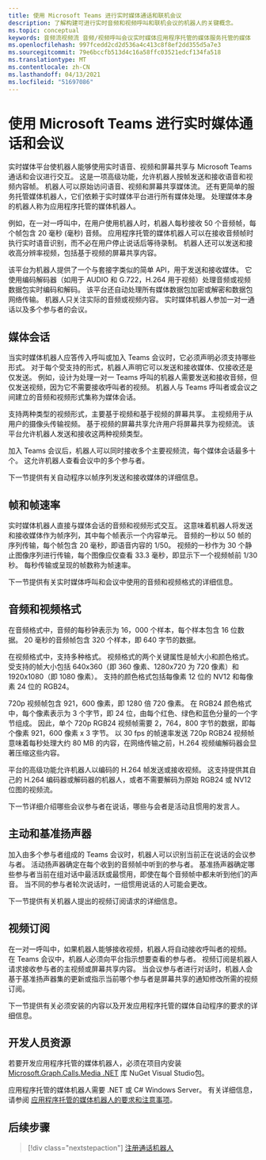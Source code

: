 ```yaml
---
title: 使用 Microsoft Teams 进行实时媒体通话和联机会议
description: 了解构建可进行实时音频和视频呼叫和联机会议的机器人的关键概念。
ms.topic: conceptual
keywords: 音频流视频流 音频/视频呼叫会议实时媒体应用程序托管的媒体服务托管的媒体
ms.openlocfilehash: 997fcedd2cd2d536a4c413c8f8ef2dd355d5a7e3
ms.sourcegitcommit: 79e6bccfb513d4c16a58ffc03521edcf134fa518
ms.translationtype: MT
ms.contentlocale: zh-CN
ms.lasthandoff: 04/13/2021
ms.locfileid: "51697086"
---
```

# <a name="real-time-media-calls-and-meetings-with-microsoft-teams"></a>使用 Microsoft Teams 进行实时媒体通话和会议

实时媒体平台使机器人能够使用实时语音、视频和屏幕共享与 Microsoft Teams 通话和会议进行交互。 这是一项高级功能，允许机器人按帧发送和接收语音和视频内容帧。 机器人可以原始访问语音、视频和屏幕共享媒体流。 还有更简单的服务托管媒体机器人，它们依赖于实时媒体平台进行所有媒体处理。 处理媒体本身的机器人称为应用程序托管的媒体机器人。

例如，在一对一呼叫中，在用户使用机器人时，机器人每秒接收 50 个音频帧，每个帧包含 20 毫秒 (毫秒) 音频。 应用程序托管的媒体机器人可以在接收音频帧时执行实时语音识别，而不必在用户停止说话后等待录制。 机器人还可以发送和接收高分辨率视频，包括基于视频的屏幕共享内容。

该平台为机器人提供了一个与套接字类似的简单 API，用于发送和接收媒体。 它使用编码解码器（如用于 AUDIO 和 G.722，H.264 用于视频）处理音频或视频数据包实时编码和解码。 该平台还自动处理所有媒体数据包加密或解密和数据包网络传输。 机器人只关注实际的音频或视频内容。 实时媒体机器人参加一对一通话以及多个参与者的会议。

## <a name="media-session"></a>媒体会话

当实时媒体机器人应答传入呼叫或加入 Teams 会议时，它必须声明必须支持哪些形式。 对于每个受支持的形式，机器人声明它可以发送和接收媒体、仅接收还是仅发送。 例如，设计为处理一对一 Teams 呼叫的机器人需要发送和接收音频，但仅发送视频，因为它不需要接收呼叫者的视频。 机器人与 Teams 呼叫者或会议之间建立的音频和视频形式集称为媒体会话。

支持两种类型的视频形式，主要基于视频和基于视频的屏幕共享。 主视频用于从用户的摄像头传输视频。 基于视频的屏幕共享允许用户将屏幕共享为视频流。 该平台允许机器人发送和接收这两种视频类型。

加入 Teams 会议后，机器人可以同时接收多个主要视频流，每个媒体会话最多十个。 这允许机器人查看会议中的多个参与者。

下一节提供有关自动程序以帧序列发送和接收媒体的详细信息。

## <a name="frames-and-frame-rate"></a>帧和帧速率

实时媒体机器人直接与媒体会话的音频和视频形式交互。 这意味着机器人将发送和接收媒体作为帧序列，其中每个帧表示一个内容单元。 音频的一秒以 50 帧的序列传输，每个帧包含 20 毫秒，即语音内容的 1/50。 视频的一秒作为 30 个静止图像序列进行传输，每个图像应仅查看 33.3 毫秒，即显示下一个视频帧前 1/30 秒。 每秒传输或呈现的帧数称为帧速率。

下一节提供有关实时媒体呼叫和会议中使用的音频和视频格式的详细信息。

## <a name="audio-and-video-format"></a>音频和视频格式

在音频格式中，音频的每秒钟表示为 16，000 个样本，每个样本包含 16 位数据。 20 毫秒的音频帧包含 320 个样本，即 640 字节的数据。

在视频格式中，支持多种格式。 视频格式的两个关键属性是帧大小和颜色格式。 受支持的帧大小包括 640x360（即 360 像素、1280x720 为 720 像素）和 1920x1080（即 1080 像素）。 支持的颜色格式包括每像素 12 位的 NV12 和每像素 24 位的 RGB24。

720p 视频帧包含 921，600 像素，即 1280 倍 720 像素。 在 RGB24 颜色格式中，每个像素表示为 3 个字节，即 24 位，由每个红色、绿色和蓝色分量的一个字节组成。 因此，单个 720p RGB24 视频帧需要 2，764，800 字节的数据，即每个像素 921，600 像素 x 3 字节。 以 30 fps 的帧速率发送 720p RGB24 视频帧意味着每秒处理大约 80 MB 的内容，在网络传输之前，H.264 视频编解码器会显著压缩这些内容。

平台的高级功能允许机器人以编码的 H.264 帧发送或接收视频。 这支持提供其自己的 H.264 编码器或解码器的机器人，或者不需要解码为原始 RGB24 或 NV12 位图的视频流。

下一节详细介绍哪些会议参与者在说话，哪些与会者是活动且惯用的发言人。

## <a name="active-and-dominant-speakers"></a>主动和基准扬声器

加入由多个参与者组成的 Teams 会议时，机器人可以识别当前正在说话的会议参与者。 活动扬声器确定在每个收到的音频帧中听到的参与者。 基准扬声器确定哪些参与者当前在组对话中最活跃或最惯用，即使在每个音频帧中都未听到他们的声音。 当不同的参与者轮次说话时，一组惯用说话的人可能会更改。

下一节提供有关机器人提出的视频订阅请求的详细信息。

## <a name="video-subscription"></a>视频订阅

在一对一呼叫中，如果机器人能够接收视频，机器人将自动接收呼叫者的视频。 在 Teams 会议中，机器人必须向平台指示想要查看的参与者。 视频订阅是机器人请求接收参与者的主视频或屏幕共享内容。 当会议参与者进行对话时，机器人会基于基准扬声器集的更新或指示当前哪个参与者是屏幕共享的通知修改所需的视频订阅。

下一节提供有关必须安装的内容以及开发应用程序托管的媒体自动程序的要求的详细信息。

## <a name="developer-resources"></a>开发人员资源

若要开发应用程序托管的媒体机器人，必须在项目内安装 [Microsoft.Graph.Calls.Media .NET](https://www.nuget.org/packages/Microsoft.Graph.Communications.Calls.Media/) 库 NuGet Visual Studio包。

应用程序托管的媒体机器人需要 .NET 或 C# Windows Server。 有关详细信息，请参阅 [应用程序托管的媒体机器人的要求和注意事项](requirements-considerations-application-hosted-media-bots.md#c-or-net-and-windows-server-for-development)。

## <a name="next-step"></a>后续步骤

> [!div class="nextstepaction"]
> [注册通话机器人](~/bots/calls-and-meetings/registering-calling-bot.md)

